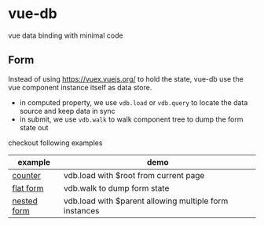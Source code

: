 # vue-db

vue data binding with minimal code

## Form

Instead of using https://vuex.vuejs.org/ to hold the state, vue-db use the vue component instance itself as data store.

* in computed property, we use `vdb.load` or `vdb.query` to locate the data source and keep data in sync
* in submit, we use `vdb.walk` to walk component tree to dump the form state out

checkout following examples

| example | demo |
| --- | --- |
| [counter](./packages/demo-counter/) | vdb.load with $root from current page |
| [flat form](./packages/demo-flat-form) | vdb.walk to dump form state |
| [nested form](./packages/demo-nestd-form) | vdb.load with $parent allowing multiple form instances |